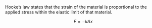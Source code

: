 Hooke’s law states that the strain of the material is proportional to the applied stress within the elastic limit of that material.

$$
F=-k\Delta x
$$
